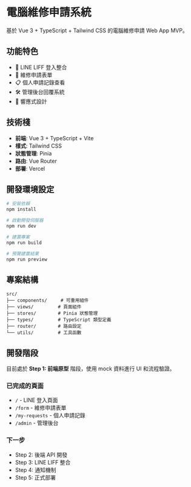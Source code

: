 # 電腦維修申請系統

基於 Vue 3 + TypeScript + Tailwind CSS 的電腦維修申請 Web App MVP。

## 功能特色

- 🔐 LINE LIFF 登入整合
- 📝 維修申請表單
- 📋 個人申請記錄查看
- 🛠️ 管理後台回覆系統
- 📱 響應式設計

## 技術棧

- **前端**: Vue 3 + TypeScript + Vite
- **樣式**: Tailwind CSS
- **狀態管理**: Pinia
- **路由**: Vue Router
- **部署**: Vercel

## 開發環境設定

```bash
# 安裝依賴
npm install

# 啟動開發伺服器
npm run dev

# 建置專案
npm run build

# 預覽建置結果
npm run preview
```

## 專案結構

```
src/
├── components/     # 可重用組件
├── views/         # 頁面組件
├── stores/        # Pinia 狀態管理
├── types/         # TypeScript 類型定義
├── router/        # 路由設定
└── utils/         # 工具函數
```

## 開發階段

目前處於 **Step 1: 前端原型** 階段，使用 mock 資料進行 UI 和流程驗證。

### 已完成的頁面

- `/` - LINE 登入頁面
- `/form` - 維修申請表單
- `/my-requests` - 個人申請記錄
- `/admin` - 管理後台

### 下一步

- Step 2: 後端 API 開發
- Step 3: LINE LIFF 整合
- Step 4: 通知機制
- Step 5: 正式部署
